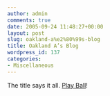 ```yaml
---
author: admin
comments: true
date: 2005-09-24 11:48:27+00:00
layout: post
slug: oakland-a%e2%80%99s-blog
title: Oakland A’s Blog
wordpress_id: 137
categories:
- Miscellaneous
---
```


The title says it all.  [Play Ball](http://www.athleticsnation.com/)!

